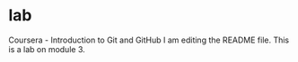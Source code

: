 # lab
Coursera - Introduction to Git and GitHub
I am editing the README file.
This is a lab on module 3.
